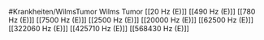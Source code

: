 #Krankheiten/WilmsTumor
Wilms Tumor
[[20 Hz (E)]]
[[490 Hz (E)]]
[[780 Hz (E)]]
[[7500 Hz (E)]]
[[2500 Hz (E)]]
[[20000 Hz (E)]]
[[62500 Hz (E)]]
[[322060 Hz (E)]]
[[425710 Hz (E)]]
[[568430 Hz (E)]]